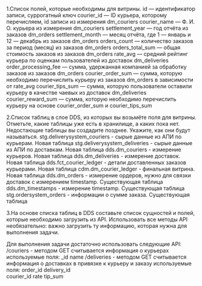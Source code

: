 1.Список полей, которые необходимы для витрины.
    id — идентификатор записи, суррогатный ключ
    courier_id — ID курьера, которому перечисляем, id записи из измерения dm_couriers
    courier_name — Ф. И. О. курьера из измерения dm_couriers
    settlement_year — год отчёта из заказов dm_orders
    settlement_month — месяц отчёта, где 1 — январь и 12 — декабрь из заказов dm_orders
    orders_count — количество заказов за период (месяц) из заказов dm_orders
    orders_total_sum — общая стоимость заказов из заказов dm_orders
    rate_avg — средний рейтинг курьера по оценкам пользователей из доставок dm_deliveries
    order_processing_fee — сумма, удержанная компанией за обработку заказов из заказов dm_orders
    courier_order_sum — сумма, которую необходимо перечислить курьеру из заказов dm_orders в зависимости от rate_avg
    courier_tips_sum — сумма, которую пользователи оставили курьеру в качестве чаевых из доставок dm_deliveries
    courier_reward_sum — сумма, которую необходимо перечислить курьеру на основе courier_order_sum и courier_tips_sum

2.Список таблиц в слое DDS, из которых вы возьмёте поля для витрины. Отметьте, какие таблицы уже есть в хранилище, а каких пока нет. Недостающие таблицы вы создадите позднее. Укажите, как они будут называться.
    stg.deliverysystem_couriers - сырые данные из АПИ по курьерам. Новая таблица
    stg.deliverysystem_deliveries - сырые данные из АПИ по доставкам. Новая таблица
    dds.dm_couriers - измерение курьеров. Новая таблица 
    dds.dm_deliveries - измерение доставок. Новая таблица
    dds.fct_courier_ledger - детали доставленных заказов курьерами. Новая таблица
    cdm.dm_courier_ledger - финальная витрина. Новая таблица
    dds.dm_orders - измерение ордеров, нужно для связки доставок с измерением timestamp. Существующая таблица
    dds.dm_timestamps - измерение timestamp. Существующая таблица
    stg.ordersystem_orders - информации о сумме заказа. Существующая таблица

3.На основе списка таблиц в DDS составьте список сущностей и полей, которые необходимо загрузить из API. Использовать все методы API необязательно: важно загрузить ту информацию, которая нужна для выполнения задачи.

Для выполнения задачи достаточно использовать следующие API:
    /couriers - методом GET считывается информация о курьерах
        используемые поля:
            _id
            name
    /deliveries - методом GET считывается информация о доставках в привязке к курьеру и заказу
        используемые поля:
            order_id
            delivery_id                     
            courier_id
            rate
            tip_sum
    
